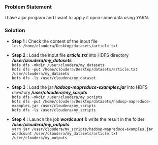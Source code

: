### Problem Statement
I have a jar program and I want to apply it upon some data using YARN. 

### Solution 
- **Step 1** : Check the content of the input file \
`less /home/cloudera/Desktop/datasets/article.txt`

- **Step 2** : Load the input file ***article.txt*** into HDFS directory ***/user/cloudera/my_datasets*** \
`hdfs dfs -mkdir /user/cloudera/my_datasets` \
`hdfs dfs -put /home/cloudera/Desktop/datasets/article.txt /user/cloudera/my_datasets` \
`hdfs dfs -ls /user/cloudera/my_dataset`  

- **Step 3** : Load the jar ***hadoop-mapreduce-examples.jar*** into HDFS directory ***/user/cloudera/my_scripts*** \
`hdfs dfs -mkdir /user/cloudera/my_scripts` \
`hdfs dfs -put /home/cloudera/Desktop/datasets/hadoop-mapreduce-examples.jar /user/cloudera/my_scripts` \
`hdfs dfs -ls /user/cloudera/my_scripts` 

- **Step 4** : Launch the job ***wordcount*** & write the result in the folder ***/user/cloudera/my_outputs*** \
`yarn jar /user/cloudera/my_scripts/hadoop-mapreduce-examples.jar wordcount /user/cloudera/my_datasets/article.txt /user/cloudera/my_outputs` 
